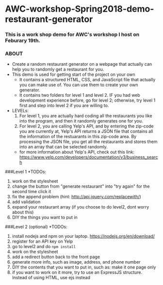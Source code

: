 # AWC-workshop-Spring2018-demo-restaurant-generator
### This is a work shop demo for AWC's workshop I host on Feburary 19th.
### ABOUT
* Create a random restaurant generator on a webpage that actually can help you to randomly get a restaurant for you.
* This demo is used for getting start of the project on your own
	* It contains a structured HTML, CSS, and JavaScript file that actually you can make use of. You can use them to create your own generator.
	* It contains two folders for level 1 and level 2. IF you had web development experience before, go for level 2; otherwise, try level 1 first and step into level 2 if you are willing to.
* LEVELs:
	1. For level 1, you are actually hard coding all the restaurants you like into the program, and then it randomly generates one for you.
	2. For level 2, you are calling Yelp's API, and by entering the zip-code you are currently at, Yelp's API returns a JSON file that contains all the information of the restuarants in this zip-code area. By processing the JSON file, you get all the restaurants and stores them into an array that can be selected randomly.
	* for more information about Yelp's API, check out this link: https://www.yelp.com/developers/documentation/v3/business_search


###Level 1
*TODOs:
1. work on the stylesheet
2. change the button from "generate restaurant" into "try again" for the second time click it
3. fix the append problem (hint: http://api.jquery.com/replacewith/)
4. add validation
5. expand your restaurant array (if you choose to do level2, dont worry about this)
6. DIY the things you want to put in

###Level 2 (optional)
*TODOs:
1. install nodejs and npm on your laptop. https://nodejs.org/en/download/
2. register for an API key on Yelp
3. go to level2 and do `npm install`
4. work on the stylesheet
5. add a redirect button back to the front page
6. generate more info, such as image, address, and phone number
7. DIY the contents that you want to put in, such as: make it one page only
8. if you want to work on it more, try to use an ExpressJS structure. Instead of using HTML, use ejs instead
